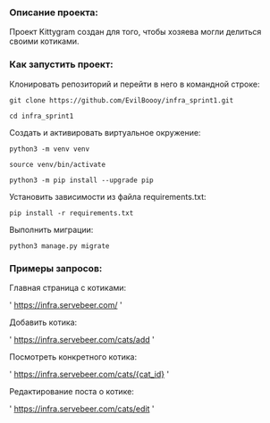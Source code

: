 ### Описание проекта:

Проект Kittygram создан для того, чтобы хозяева могли делиться своими котиками.

### Как запустить проект:

Клонировать репозиторий и перейти в него в командной строке:

```
git clone https://github.com/EvilBoooy/infra_sprint1.git
```

```
cd infra_sprint1
```

Cоздать и активировать виртуальное окружение:

```
python3 -m venv venv
```

```
source venv/bin/activate
```

```
python3 -m pip install --upgrade pip
```

Установить зависимости из файла requirements.txt:

```
pip install -r requirements.txt
```

Выполнить миграции:

```
python3 manage.py migrate
```

### Примеры запросов:

Главная страница с котиками:

'
https://infra.servebeer.com/
'

Добавить котика:

'
https://infra.servebeer.com/cats/add
'

Посмотреть конкретного котика:

'
https://infra.servebeer.com/cats/{cat_id}
'

Редактирование поста о котике:

'
https://infra.servebeer.com/cats/edit
'
